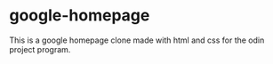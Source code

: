 # google-homepage

This is a google homepage clone made with html and css for the odin project program.
